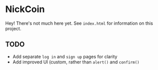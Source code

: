 # NickCoin
Hey! There's not much here yet. See `index.html` for information on this project.

## TODO
* Add separate `log in` and `sign up` pages for clarity
* Add improved UI (custom, rather than `alert()` and `confirm()`
